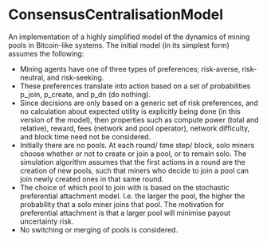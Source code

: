 # ConsensusCentralisationModel

An implementation of a highly simplified model of the dynamics of mining pools in Bitcoin-like systems.
The initial model (in its simplest form) assumes the following:
* Mining agents have one of three types of preferences; risk-averse, risk-neutral, and risk-seeking.
* These preferences translate into action based on a set of probabilities p_join, p_create, and p_dn (do nothing).
* Since decisions are only based on a generic set of risk preferences, and no calculation about expected utility is explicitly being done (in this version of the model), then properties such as compute power (total and relative), reward, fees (network and pool operator), network difficulty, and block time need not be considered. 
* Initially there are no pools. At each round/ time step/ block, solo miners choose whether or not to create or join a pool, or to remain solo. The simulation algorithm assumes that the first actions in a round are the creation of new pools, such that miners who decide to join a pool can join newly created ones in that same round. 
* The choice of which pool to join with is based on the stochastic preferential attachment model. I.e. the larger the pool, the higher the probability that a solo miner joins that pool. The motivation for preferential attachment is that a larger pool will minimise payout uncertainty risk. 
* No switching or merging of pools is considered.

